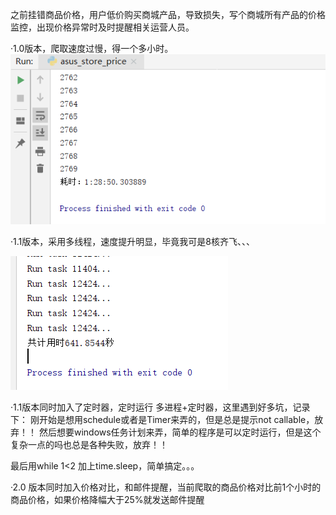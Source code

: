 之前挂错商品价格，用户低价购买商城产品，导致损失，写个商城所有产品的价格监控，出现价格异常时及时提醒相关运营人员。

·1.0版本，爬取速度过慢，得一个多小时。
![name](https://github.com/Tony1Wang/store/blob/master/pic/1567510580(1).png)


·1.1版本，采用多线程，速度提升明显，毕竟我可是8核齐飞、、、

![name](https://github.com/Tony1Wang/store/blob/master/pic/1567588377(1).png)

·1.1版本同时加入了定时器，定时运行
多进程+定时器，这里遇到好多坑，记录下：
刚开始是想用schedule或者是Timer来弄的，但是总是提示not callable，放弃！！
然后想要windows任务计划来弄，简单的程序是可以定时运行，但是这个复杂一点的吗也总是各种失败，放弃！！

最后用while 1<2 加上time.sleep，简单搞定。。。

·2.0 版本同时加入价格对比，和邮件提醒，当前爬取的商品价格对比前1个小时的商品价格，如果价格降幅大于25%就发送邮件提醒
